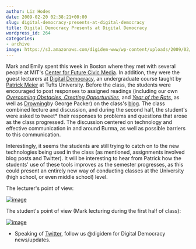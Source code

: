 ```yaml
---
author: Liz Hodes
date: 2009-02-20 02:38:21+00:00
slug: digital-democracy-presents-at-digital-democracy
title: Digital Democracy Presents at Digital Democracy
wordpress_id: 264
categories:
- archive
image: https://s3.amazonaws.com/digidem-www/wp-content/uploads/2009/02/photo1-300x225.jpg
---
```


Mark and Emily spent this week in Boston where they met with several people at MIT's [Center for Future Civic Media](http://civic.mit.edu/). In addition, they were the guest lecturers at [Digital Democracy](http://digitaldemocracy.pbwiki.com/), an undergraduate course taught by [Patrick Meier](http://irevolution.wordpress.com/) at Tufts University. Before the class, the students were encouraged to post responses to assigned readings (including our own [_Overcoming Obstacles, Creating Opportunities_](http://www.dtwo.org/2008/11/20/thailand-report-launch/), and [_Year of the Rats_,](http://www.dtwo.org/2008/06/18/published-in-nuvo/) as well as [Drowning](http://www.newyorker.com/reporting/2008/08/25/080825fa_fact_packer?currentPage=all)by George Packer) on the class's [blog](http://tuftsdigitaldemocracy.wordpress.com/). The class combined lecture and discussion, and during the second half, the student's were asked to tweet* their responses to problems and questions that arose as the class progressed. The discussion centered on technology and effective communication in and around Burma, as well as possible barriers to this communication.

Interestingly, it seems the students are still trying to catch on to the new technologies being used in the class (as mentioned, assignments involved blog posts and Twitter). It will be interesting to hear from Patrick how the students' use of these tools improves as the semester progresses, as this could present an entirely new way of conducting classes at the University (high school, or even middle school) level.

The lecturer's point of view:

[![image](https://s3.amazonaws.com/digidem-www/wp-content/uploads/2009/02/photo1-300x225.jpg)](https://s3.amazonaws.com/digidem-www/wp-content/uploads/2009/02/photo1.jpg)

The student's point of view (Mark lecturing during the first half of class):

[![image](https://s3.amazonaws.com/digidem-www/wp-content/uploads/2009/02/photo2-300x225.jpg)](https://s3.amazonaws.com/digidem-www/wp-content/uploads/2009/02/photo2.jpg)

* Speaking of [Twitter](http://twitter.com/), follow us @digidem for Digital Democracy news/updates.
